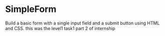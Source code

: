 # SimpleForm
Build a basic form with a single input field and a submit button using HTML and CSS. this was the level1 task1 part 2 of internship
